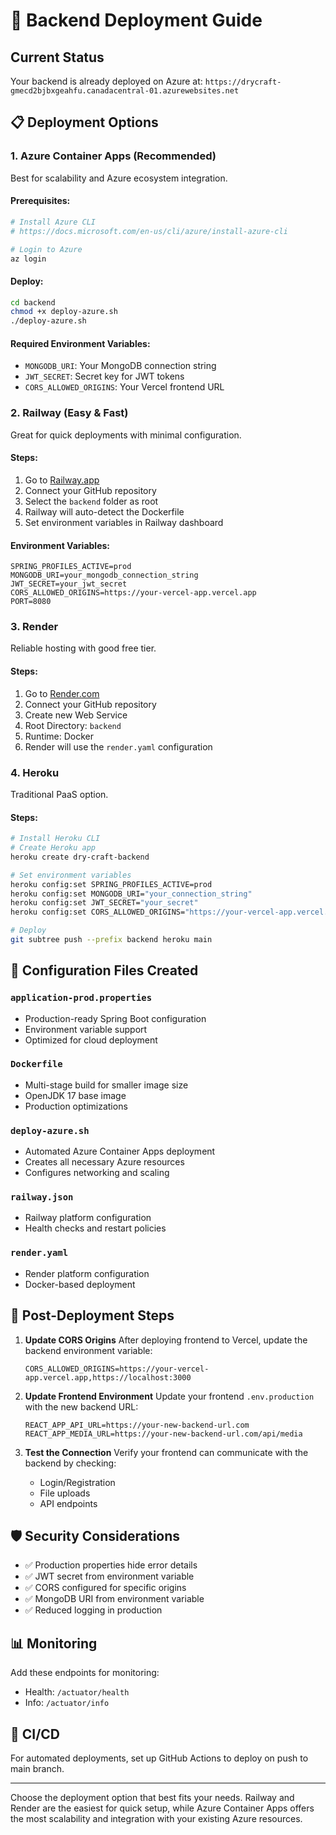 # 🚀 Backend Deployment Guide

## Current Status
Your backend is already deployed on Azure at: `https://drycraft-gmecd2bjbxgeahfu.canadacentral-01.azurewebsites.net`

## 📋 Deployment Options

### 1. **Azure Container Apps (Recommended)**
Best for scalability and Azure ecosystem integration.

#### Prerequisites:
```bash
# Install Azure CLI
# https://docs.microsoft.com/en-us/cli/azure/install-azure-cli

# Login to Azure
az login
```

#### Deploy:
```bash
cd backend
chmod +x deploy-azure.sh
./deploy-azure.sh
```

#### Required Environment Variables:
- `MONGODB_URI`: Your MongoDB connection string
- `JWT_SECRET`: Secret key for JWT tokens
- `CORS_ALLOWED_ORIGINS`: Your Vercel frontend URL

### 2. **Railway (Easy & Fast)**
Great for quick deployments with minimal configuration.

#### Steps:
1. Go to [Railway.app](https://railway.app)
2. Connect your GitHub repository
3. Select the `backend` folder as root
4. Railway will auto-detect the Dockerfile
5. Set environment variables in Railway dashboard

#### Environment Variables:
```
SPRING_PROFILES_ACTIVE=prod
MONGODB_URI=your_mongodb_connection_string
JWT_SECRET=your_jwt_secret
CORS_ALLOWED_ORIGINS=https://your-vercel-app.vercel.app
PORT=8080
```

### 3. **Render**
Reliable hosting with good free tier.

#### Steps:
1. Go to [Render.com](https://render.com)
2. Connect your GitHub repository
3. Create new Web Service
4. Root Directory: `backend`
5. Runtime: Docker
6. Render will use the `render.yaml` configuration

### 4. **Heroku**
Traditional PaaS option.

#### Steps:
```bash
# Install Heroku CLI
# Create Heroku app
heroku create dry-craft-backend

# Set environment variables
heroku config:set SPRING_PROFILES_ACTIVE=prod
heroku config:set MONGODB_URI="your_connection_string"
heroku config:set JWT_SECRET="your_secret"
heroku config:set CORS_ALLOWED_ORIGINS="https://your-vercel-app.vercel.app"

# Deploy
git subtree push --prefix backend heroku main
```

## 🔧 Configuration Files Created

### `application-prod.properties`
- Production-ready Spring Boot configuration
- Environment variable support
- Optimized for cloud deployment

### `Dockerfile`
- Multi-stage build for smaller image size
- OpenJDK 17 base image
- Production optimizations

### `deploy-azure.sh`
- Automated Azure Container Apps deployment
- Creates all necessary Azure resources
- Configures networking and scaling

### `railway.json`
- Railway platform configuration
- Health checks and restart policies

### `render.yaml`
- Render platform configuration
- Docker-based deployment

## 📝 Post-Deployment Steps

1. **Update CORS Origins**
   After deploying frontend to Vercel, update the backend environment variable:
   ```
   CORS_ALLOWED_ORIGINS=https://your-vercel-app.vercel.app,https://localhost:3000
   ```

2. **Update Frontend Environment**
   Update your frontend `.env.production` with the new backend URL:
   ```
   REACT_APP_API_URL=https://your-new-backend-url.com
   REACT_APP_MEDIA_URL=https://your-new-backend-url.com/api/media
   ```

3. **Test the Connection**
   Verify your frontend can communicate with the backend by checking:
   - Login/Registration
   - File uploads
   - API endpoints

## 🛡️ Security Considerations

- ✅ Production properties hide error details
- ✅ JWT secret from environment variable
- ✅ CORS configured for specific origins
- ✅ MongoDB URI from environment variable
- ✅ Reduced logging in production

## 📊 Monitoring

Add these endpoints for monitoring:
- Health: `/actuator/health`
- Info: `/actuator/info`

## 🔄 CI/CD

For automated deployments, set up GitHub Actions to deploy on push to main branch.

---

Choose the deployment option that best fits your needs. Railway and Render are the easiest for quick setup, while Azure Container Apps offers the most scalability and integration with your existing Azure resources.
